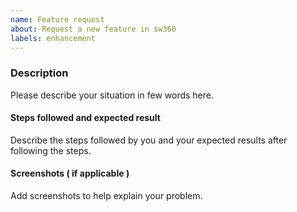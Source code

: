 ```yaml
---
name: Feature request
about: Request a new feature in sw360
labels: enhancement
---
```


<!-- Before filling this issue, please read the wiki (https://eclipse.org/sw360)
and search if the bug do not already exists in the issues (https://github.com//eclipse-sw360/sw360/issues). -->

### Description

Please describe your situation in few words here.

#### Steps followed and expected result

Describe the steps followed by you and your expected results after following the steps.

#### Screenshots ( if applicable )

Add screenshots to help explain your problem.
